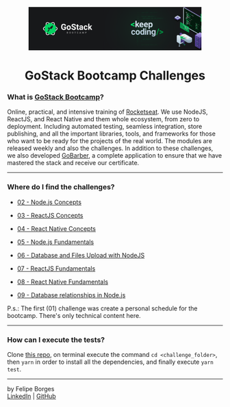 <div align="center">
	<a href="https://rocketseat.com.br/gostack" target="_blank">
		<img src="/.github/gostackimg.png" alt="Logo" style="max-width:80%"/>
	</a>
</div>

<div align="center">
	<h1>GoStack Bootcamp Challenges</h1>
</div>

### What is <a href="https://rocketseat.com.br/gostack" target="_blank">GoStack Bootcamp</a>?
Online, practical, and intensive training of [Rocketseat](https://rocketseat.com.br/). We use NodeJS, ReactJS, and React Native and them whole ecosystem, from zero to deployment. Including automated testing, seamless integration, store publishing, and all the important libraries, tools, and frameworks for those who want to be ready for the projects of the real world. The modules are released weekly and also the challenges. In addition to these challenges, we also developed [GoBarber](https://github.com/felipejsborges/gobarber), a complete application to ensure that we have mastered the stack and receive our certificate.
<hr>

### Where do I find the challenges?
- [02 - Node.js Concepts](/02_nodejs_concepts)

- [03 - ReactJS Concepts](/03_reactjs_concepts)

- [04 - React Native Concepts](/04_react_native_concepts)

- [05 - Node.js Fundamentals](/05_nodejs_fundamentals)

- [06 - Database and Files Upload with NodeJS](/06_db_and_files_upload)

- [07 - ReactJS Fundamentals](/07_reactjs_fundamentals)

- [08 - React Native Fundamentals](/08_react_native_fundamentals)

- [09 - Database relationships in Node.js](/09_database_relationships)

P.s.: The first (01) challenge was create a personal schedule for the bootcamp. There's only technical content here.
<hr>

### How can I execute the tests?
Clone [this repo](https://github.com/felipejsborges/gostack_bootcamp_challenges), on terminal execute the command `cd <challenge_folder>`, then `yarn` in order to install all the dependencies, and finally execute `yarn test`.
<hr>

by Felipe Borges<br>
[LinkedIn](https://www.linkedin.com/in/felipejsborges) | [GitHub](https://github.com/felipejsborges)
